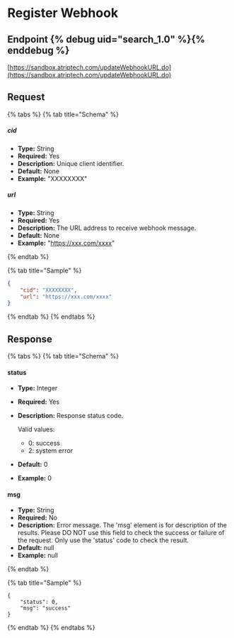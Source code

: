 # Register Webhook

## Endpoint {% debug uid="search_1.0" %}{% enddebug %}

[https://sandbox.atriptech.com/updateWebhookURL.do](https://sandbox.atriptech.com/updateWebhookURL.do)

## Request

{% tabs %}
{% tab title="Schema" %}
##### **cid**
- **Type:** String  
- **Required:** Yes  
- **Description:** Unique client identifier.  
- **Default:** None  
- **Example:** "XXXXXXXX"  

##### **url**
- **Type:** String  
- **Required:** Yes  
- **Description:** The URL address to receive webhook message.  
- **Default:** None  
- **Example:** "https://xxx.com/xxxx"  

{% endtab %}

{% tab title="Sample" %}
```json
{
    "cid": "XXXXXXXX",
    "url": "https://xxx.com/xxxx"
}
```
{% endtab %}
{% endtabs %}

## Response

{% tabs %}
{% tab title="Schema" %}
#### **status**
- **Type:** Integer  
- **Required:** Yes  
- **Description:** Response status code.  

  Valid values:
  - 0: success
  - 2: system error
- **Default:** 0  
- **Example:** 0  

#### **msg**
- **Type:** String  
- **Required:** No  
- **Description:** Error message. The 'msg' element is for description of the results. Please DO NOT use this field to check the success or failure of the request. Only use the 'status' code to check the result.  
- **Default:** null  
- **Example:** null

{% endtab %}

{% tab title="Sample" %}
```
{
    "status": 0,
    "msg": "success"
}
```


{% endtab %}
{% endtabs %}
